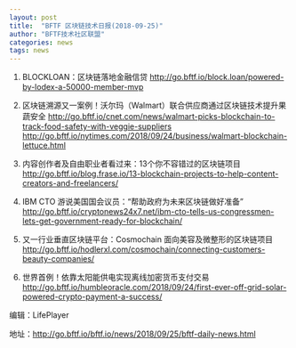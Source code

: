 ```yaml
---
layout: post
title:  "BFTF 区块链技术日报(2018-09-25)"
author: "BFTF技术社区联盟"
categories: news
tags: news
---
```


1. BLOCKLOAN：区块链落地金融信贷 <http://go.bftf.io/block.loan/powered-by-lodex-a-50000-member-mvp>

2. 区块链溯源又一案例！沃尔玛（Walmart）联合供应商通过区块链技术提升果蔬安全 <http://go.bftf.io/cnet.com/news/walmart-picks-blockchain-to-track-food-safety-with-veggie-suppliers> <http://go.bftf.io/nytimes.com/2018/09/24/business/walmart-blockchain-lettuce.html>

3. 内容创作者及自由职业者看过来：13个你不容错过的区块链项目 <http://go.bftf.io/blog.frase.io/13-blockchain-projects-to-help-content-creators-and-freelancers/>

4. IBM CTO 游说美国国会议员：“帮助政府为未来区块链做好准备” <http://go.bftf.io/cryptonews24x7.net/ibm-cto-tells-us-congressmen-lets-get-government-ready-for-blockchain/>

5. 又一行业垂直区块链平台：Cosmochain 面向美容及微整形的区块链项目 <http://go.bftf.io/hodlerxl.com/cosmochain/connecting-customers-beauty-companies/>

6. 世界首例！依靠太阳能供电实现离线加密货币支付交易 <http://go.bftf.io/humbleoracle.com/2018/09/24/first-ever-off-grid-solar-powered-crypto-payment-a-success/>

编辑：LifePlayer

地址：<http://go.bftf.io/bftf.io/news/2018/09/25/bftf-daily-news.html>
